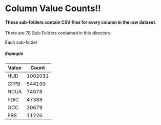 # Column Value Counts!!

#### These sub-folders contain CSV files for every column in the raw dataset.

There are 78 Sub-Folders contained in this directory.

Each sub-folder

##### Example

|Value|Count|
|-----|-----|
|HUD|1002031|
|CFPB|544100|           ---> 
|NCUA|74078|
|FDIC|47388|
|OCC|30679|
|FRS|11226|
